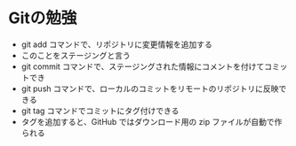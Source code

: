 # Gitの勉強
- git add コマンドで、リポジトリに変更情報を追加する 
- このことをステージングと言う
- git commit コマンドで、ステージングされた情報にコメントを付けてコミットでき
- git push コマンドで、ローカルのコミットをリモートのリポジトリに反映できる
- git tag コマンドでコミットにタグ付けできる 
- タグを追加すると、GitHub ではダウンロード用の zip ファイルが自動で作られる
